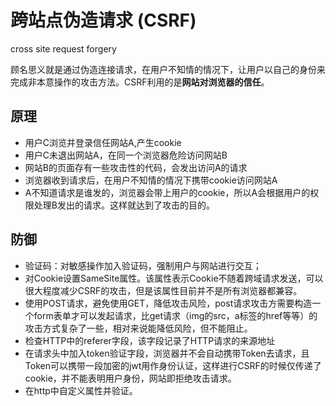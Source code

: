 # 跨站点伪造请求 (CSRF)

cross site request forgery

顾名思义就是通过伪造连接请求，在用户不知情的情况下，让用户以自己的身份来完成非本意操作的攻击方法。CSRF利用的是**网站对浏览器的信任**。

## 原理

* 用户C浏览并登录信任网站A,产生cookie
* 用户C未退出网站A，在同一个浏览器危险访问网站B
* 网站B的页面存有一些攻击性的代码，会发出访问A的请求
* 浏览器收到请求后，在用户不知情的情况下携带cookie访问网站A
* A不知道请求是谁发的，浏览器会带上用户的cookie，所以A会根据用户的权限处理B发出的请求。这样就达到了攻击的目的。

## 防御

* 验证码：对敏感操作加入验证码，强制用户与网站进行交互；
* 对Cookie设置SameSite属性。该属性表示Cookie不随着跨域请求发送，可以很大程度减少CSRF的攻击，但是该属性目前并不是所有浏览器都兼容。
* 使用POST请求，避免使用GET，降低攻击风险，post请求攻击方需要构造一个form表单才可以发起请求，比get请求（img的src，a标签的href等等）的攻击方式复杂了一些，相对来说能降低风险，但不能阻止。
* 检查HTTP中的referer字段，该字段记录了HTTP请求的来源地址
* 在请求头中加入token验证字段，浏览器并不会自动携带Token去请求，且Token可以携带一段加密的jwt用作身份认证，这样进行CSRF的时候仅传递了cookie，并不能表明用户身份，网站即拒绝攻击请求。
* 在http中自定义属性并验证。
